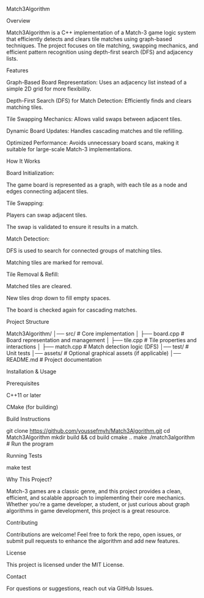 Match3Algorithm

Overview

Match3Algorithm is a C++ implementation of a Match-3 game logic system that efficiently detects and clears tile matches using graph-based techniques. The project focuses on tile matching, swapping mechanics, and efficient pattern recognition using depth-first search (DFS) and adjacency lists.

Features

Graph-Based Board Representation: Uses an adjacency list instead of a simple 2D grid for more flexibility.

Depth-First Search (DFS) for Match Detection: Efficiently finds and clears matching tiles.

Tile Swapping Mechanics: Allows valid swaps between adjacent tiles.

Dynamic Board Updates: Handles cascading matches and tile refilling.

Optimized Performance: Avoids unnecessary board scans, making it suitable for large-scale Match-3 implementations.

How It Works

Board Initialization:

The game board is represented as a graph, with each tile as a node and edges connecting adjacent tiles.

Tile Swapping:

Players can swap adjacent tiles.

The swap is validated to ensure it results in a match.

Match Detection:

DFS is used to search for connected groups of matching tiles.

Matching tiles are marked for removal.

Tile Removal & Refill:

Matched tiles are cleared.

New tiles drop down to fill empty spaces.

The board is checked again for cascading matches.

Project Structure

Match3Algorithm/
│── src/               # Core implementation
│   ├── board.cpp      # Board representation and management
│   ├── tile.cpp       # Tile properties and interactions
│   ├── match.cpp      # Match detection logic (DFS)
│── test/              # Unit tests
│── assets/            # Optional graphical assets (if applicable)
│── README.md          # Project documentation

Installation & Usage

Prerequisites

C++11 or later

CMake (for building)

Build Instructions

git clone https://github.com/youssefmyh/Match3Algorithm.git
cd Match3Algorithm
mkdir build && cd build
cmake ..
make
./match3algorithm  # Run the program

Running Tests

make test

Why This Project?

Match-3 games are a classic genre, and this project provides a clean, efficient, and scalable approach to implementing their core mechanics. Whether you're a game developer, a student, or just curious about graph algorithms in game development, this project is a great resource.

Contributing

Contributions are welcome! Feel free to fork the repo, open issues, or submit pull requests to enhance the algorithm and add new features.

License

This project is licensed under the MIT License.

Contact

For questions or suggestions, reach out via GitHub Issues.
